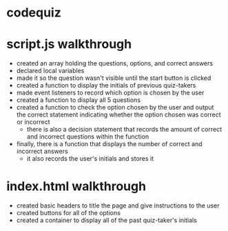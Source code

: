 # codequiz

# script.js walkthrough

 - created an array holding the questions, options, and correct answers
 - declared local variables
 - made it so the question wasn't visible until the start button is clicked
 - created a function to display the initials of previous quiz-takers
 - made event listeners to record which option is chosen by the user
 - created a function to display all 5 questions
 - created a function to check the option chosen by the user and output the correct statement indicating whether the option chosen was correct or incorrect
    - there is also a decision statement that records the amount of correct and incorrect questions within the function
 - finally, there is a function that displays the number of correct and incorrect answers
    - it also records the user's initials and stores it

# index.html walkthrough

* created basic headers to title the page and give instructions to the user
* created buttons for all of the options
* created a container to display all of the past quiz-taker's initials

